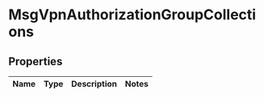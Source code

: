 
# MsgVpnAuthorizationGroupCollections

## Properties
Name | Type | Description | Notes
------------ | ------------- | ------------- | -------------



